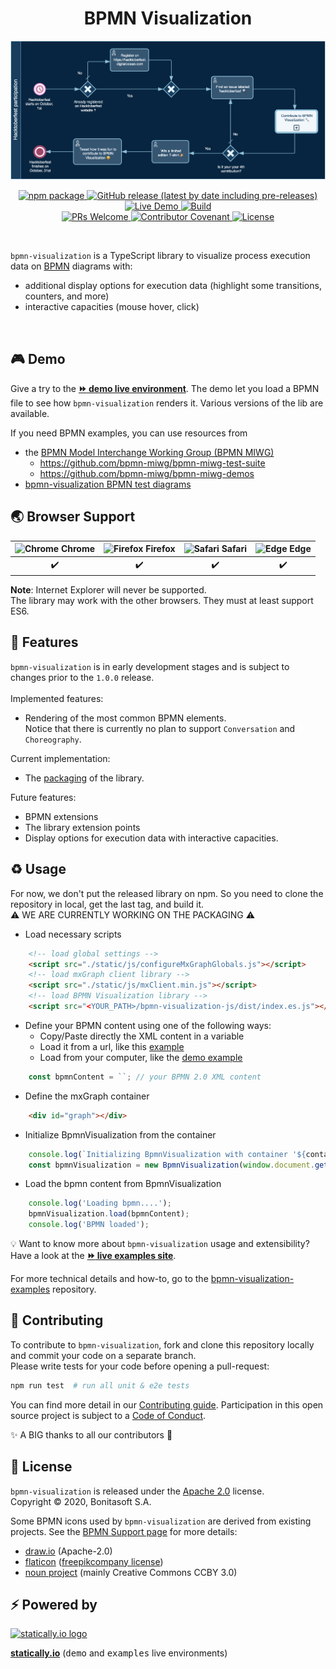 <h1 align="center">BPMN Visualization</h1>
<p align="center">
    <p align="center"> <img title="BPMN Visualization" src="docs/images/diagram-hacktoberfest-example.png"></p>
    <p align="center"> 
        <a href="https://npmjs.org/package/bpmn-visualization">
          <img alt="npm package" src="https://img.shields.io/npm/v/bpmn-visualization.svg?color=orange"> 
        </a> 
        <a href="https://github.com/process-analytics/bpmn-visualization-js/releases">
          <img alt="GitHub release (latest by date including pre-releases)" src="https://img.shields.io/github/v/release/process-analytics/bpmn-visualization-js?color=orange&include_prereleases"> 
        </a> 
        <a href="https://cdn.statically.io/gh/process-analytics/bpmn-visualization-examples/master/demo/index.html">
          <img alt="Live Demo" src="https://img.shields.io/badge/demo-online-blueviolet.svg"> 
        </a> 
        <a href="https://github.com/process-analytics/bpmn-visualization-js/actions">
        <img alt="Build" src="https://github.com/process-analytics/bpmn-visualization-js/workflows/Build/badge.svg"> 
        </a> 
        <br>
        <a href="CONTRIBUTING.md">
        <img alt="PRs Welcome" src="https://img.shields.io/badge/PRs-welcome-ff69b4.svg?style=flat-square"> 
        </a> 
        <a href="CODE_OF_CONDUCT.md">
        <img alt="Contributor Covenant" src="https://img.shields.io/badge/Contributor%20Covenant-v2.0%20adopted-ff69b4.svg"> 
        </a> 
        <a href="LICENSE">
        <img alt="License" src="https://img.shields.io/github/license/process-analytics/bpmn-visualization-js?color=blue"> 
        </a> 
    </p>
</p>  
<br>

`bpmn-visualization` is a TypeScript library to visualize process execution data on [BPMN](https://www.omg.org/spec/BPMN/2.0.2/) diagrams with:
- additional display options for execution data (highlight some transitions, counters, and more)
- interactive capacities (mouse hover, click)

<br>


## 🎮 Demo

Give a try to the [__:fast_forward: demo live environment__][demo-live-environment].
The demo let you load a BPMN file to see how `bpmn-visualization` renders it. Various versions of the lib are available. 

If you need BPMN examples, you can use resources from 
- the [BPMN Model Interchange Working Group (BPMN MIWG)](http://www.omgwiki.org/bpmn-miwg)
  - https://github.com/bpmn-miwg/bpmn-miwg-test-suite
  - https://github.com/bpmn-miwg/bpmn-miwg-demos
- [bpmn-visualization BPMN test diagrams](https://github.com/process-analytics/bpmn-visualization-examples/blob/master/bpmn-files/README.md)


## 🌏 Browser Support

| <img src="https://www.google.com/chrome/static/images/chrome-logo.svg" alt="Chrome" width="18px" height="18px" /> Chrome | <img src="https://user-media-prod-cdn.itsre-sumo.mozilla.net/uploads/products/2020-04-14-08-36-13-8dda6f.png" alt="Firefox" width="18px" height="18px" /> Firefox | <img src="https://developer.apple.com/assets/elements/icons/safari/safari-96x96.png" alt="Safari" width="18px" height="18px" /> Safari | <img src="https://avatars0.githubusercontent.com/u/11354582?s=200&v=4" alt="Edge" width="18px" height="18px" /> Edge |
| :---------: | :---------: | :---------: | :---------: |
|  :heavy_check_mark: |  :heavy_check_mark: |  :heavy_check_mark: |  :heavy_check_mark: |

**Note**: Internet Explorer will never be supported. \
The library may work with the other browsers. They must at least support ES6.

## 🎨 Features

`bpmn-visualization` is in early development stages and is subject to changes prior to the `1.0.0` release.\
\
Implemented features:
- Rendering of the most common BPMN elements.  
Notice that there is currently no plan to support `Conversation` and `Choreography`.

Current implementation:
- The [packaging](https://github.com/process-analytics/bpmn-visualization-js/milestone/18) of the library.

Future features:
- BPMN extensions
- The library extension points
- Display options for execution data with interactive capacities.


## ♻️ Usage
For now, we don't put the released library on npm. So you need to clone the repository in local, get the last tag, and build it. \
:warning: WE ARE CURRENTLY WORKING ON THE PACKAGING :warning: 

* Load necessary scripts 
```html
    <!-- load global settings -->
    <script src="./static/js/configureMxGraphGlobals.js"></script>
    <!-- load mxGraph client library -->
    <script src="./static/js/mxClient.min.js"></script>
    <!-- load BPMN Visualization library -->
    <script src="<YOUR_PATH>/bpmn-visualization-js/dist/index.es.js"></script>
```
* Define your BPMN content using one of the following ways:
  * Copy/Paste directly the XML content in a variable
  * Load it from a url, like this [example](https://github.com/process-analytics/bpmn-visualization-examples/blob/master/examples/load-remote-bpmn-diagrams/index.html)
  * Load from your computer, like the [demo example](https://github.com/process-analytics/bpmn-visualization-js/blob/master/src/demo/index.ts)
```javascript
    const bpmnContent = ``; // your BPMN 2.0 XML content
```
* Define the mxGraph container
```html
    <div id="graph"></div>
```
* Initialize BpmnVisualization from the container
```javascript
    console.log(`Initializing BpmnVisualization with container '${container}'...`);
    const bpmnVisualization = new BpmnVisualization(window.document.getElementById(container));  
```
* Load the bpmn content from BpmnVisualization
```javascript
    console.log('Loading bpmn....');
    bpmnVisualization.load(bpmnContent);
    console.log('BPMN loaded');
```

💡 Want to know more about `bpmn-visualization` usage and extensibility? Have a look at the
[__:fast_forward: live examples site__](https://cdn.statically.io/gh/process-analytics/bpmn-visualization-examples/master/examples/index.html).

For more technical details and how-to, go to the [bpmn-visualization-examples](https://github.com/process-analytics/bpmn-visualization-examples/)
repository.

## 🔧 Contributing

To contribute to `bpmn-visualization`, fork and clone this repository locally and commit your code on a separate branch. \
Please write tests for your code before opening a pull-request:

```sh
npm run test  # run all unit & e2e tests
```

You can find more detail in our [Contributing guide](CONTRIBUTING.md). Participation in this open source project is subject to a [Code of Conduct](CODE_OF_CONDUCT.md).

:sparkles: A BIG thanks to all our contributors :slightly_smiling_face:


## 📃 License

`bpmn-visualization` is released under the [Apache 2.0](LICENSE) license. \
Copyright &copy; 2020, Bonitasoft S.A.

Some BPMN icons used by `bpmn-visualization` are derived from existing projects. See the [BPMN Support page](docs/bpmn-support.adoc)
for more details:
- [draw.io](https://github.com/jgraph/drawio) (Apache-2.0)
- [flaticon](https://www.flaticon.com) ([freepikcompany license](https://www.freepikcompany.com/legal#nav-flaticon))
- [noun project](https://thenounproject.com/) (mainly Creative Commons CCBY 3.0)


## ⚡ Powered by

[![statically.io logo](https://statically.io/icons/icon-96x96.png "statically.io")](https://statically.io)

**[statically.io](https://statically.io)** (<kbd>demo</kbd> and <kbd>examples</kbd> live environments)


[demo-live-environment]: https://cdn.statically.io/gh/process-analytics/bpmn-visualization-examples/master/demo/index.html
